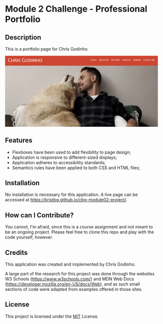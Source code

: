 # Module 2 Challenge - Professional Portfolio

## Description

This is a portfolio page for Chris Godinho.

![A render of the finished page](/assets/images/deployed-app.jpg)

## Features

   - Flexboxes have been used to add flexibility to page design;
   - Application is responsive to different-sized displays;
   - Application adheres to accessibility standards;
   - Semantics rules have been applied to both CSS and HTML files;

## Installation

No installation is necessary for this application. A live page can be accessed at <https://kristbg.github.io/cbg-module02-project/>.

## How can I Contribute?

You cannot, I'm afraid, since this is a course assignment and not meant to be an ongoing project. Please feel free to clone this repo and play with the code yourself, however.

## Credits

This application was created and implemented by Chris Godinho.

A large part of the research for this project was done through the websites W3 Schools (<https://www.w3schools.com/>) and MDN Web Docs (<https://developer.mozilla.org/en-US/docs/Web>), and as such small sections of code were adapted from examples offered in those sites.

## License

This project is licensed under the [MIT](/LICENSE) License.
